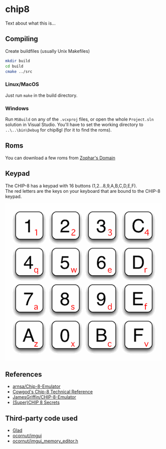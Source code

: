 # chip8

Text about what this is...


## Compiling

Create buildfiles (usually Unix Makefiles)
```sh
mkdir build
cd build
cmake ../src
```

### Linux/MacOS

Just run `make` in the build directory.

### Windows

Run `MSBuild` on any of the `.vcxproj` files, or open the whole `Project.sln` solution in Visual Studio.
You'll have to set the working directory to `..\..\bin\Debug` for chip8gl (for it to find the roms).


## Roms

You can download a few roms from [Zophar's Domain](https://www.zophar.net/pdroms/chip8/chip-8-games-pack.html)


## Keypad

The CHIP-8 has a keypad with 16 buttons (1,2...8,9,A,B,C,D,E,F).  
The red letters are the keys on your keyboard that are bound to the CHIP-8 keypad.

![Keypad](img/keypad.png)


## References

- [arnsa/Chip-8-Emulator](https://github.com/arnsa/Chip-8-Emulator/blob/master/chip8.c)
- [Cowgod's Chip-8 Technical Reference](http://devernay.free.fr/hacks/chip8/C8TECH10.HTM)
- [JamesGriffin/CHIP-8-Emulator](https://github.com/JamesGriffin/CHIP-8-Emulator/blob/master/src/chip8.cpp)
- [(Super)CHIP 8 Secrets](https://github.com/AfBu/haxe-CHIP-8-emulator/wiki/(Super)CHIP-8-Secrets)


## Third-party code used

- [Glad](http://glad.dav1d.de/#profile=core&language=c&specification=gl&loader=on&api=gl=3.3)
- [ocornut/imgui](https://github.com/ocornut/imgui)
- [ocornut/imgui_memory_editor.h](https://github.com/ocornut/imgui_club/blob/master/imgui_memory_editor/imgui_memory_editor.h)
